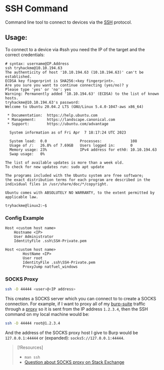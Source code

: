 # SSH Command
Command line tool to connect to devices via the [SSH](/networking/protocols/ssh) protocol.
## Usage:
To connect to a device via #ssh you need the IP of the target and the correct credentials:
```shell
# syntax: username@IP.Address
ssh tryhackme@10.10.194.63
The authenticity of host '10.10.194.63 (10.10.194.63)' can't be established.
ECDSA key fingerprint is SHA256:<key fingerprint>.
Are you sure you want to continue connecting (yes/no)? y
Please type 'yes' or 'no': yes
Warning: Permanently added '10.10.194.63' (ECDSA) to the list of known hosts.
tryhackme@10.10.194.63's password: 
Welcome to Ubuntu 20.04.2 LTS (GNU/Linux 5.4.0-1047-aws x86_64)

 * Documentation:  https://help.ubuntu.com
 * Management:     https://landscape.canonical.com
 * Support:        https://ubuntu.com/advantage

  System information as of Fri Apr  7 18:17:24 UTC 2023

  System load:  0.0               Processes:             108
  Usage of /:   26.8% of 7.69GB   Users logged in:       0
  Memory usage: 23%               IPv4 address for eth0: 10.10.194.63
  Swap usage:   0%

The list of available updates is more than a week old.
To check for new updates run: sudo apt update

The programs included with the Ubuntu system are free software;
the exact distribution terms for each program are described in the
individual files in /usr/share/doc/*/copyright.

Ubuntu comes with ABSOLUTELY NO WARRANTY, to the extent permitted by
applicable law.

tryhackme@linux2:~$ 
```
### Config Example
```
Host <custom host name>
	Hostname <IP>
	User Administrator
	IdentityFile .ssh\SSH-Private.pem

Host <custom host name>
        HostName <IP>
        User root
        IdentityFile .ssh\SSH-Private.pem
        ProxyJump natfuel_windows
```
### SOCKS Proxy
```bash
ssh -D 44444 <user>@<IP address>
```
This creates a SOCKS server which you can connect to to create a SOCKS connection. For example, if I want to proxy all of my [burp-suite](../cybersecurity/TTPs/delivery/tools/burp-suite.md) traffic through a [proxy](../networking/design-structure/proxy.md) so it is sent from the IP address `1.2.3.4`, then the SSH command on my local machine would be:
```bash
ssh -D 44444 root@1.2.3.4
```
And the address of the SOCKS proxy host I give to Burp would be `127.0.0.1:44444` or (expanded): `socks5://127.0.0.1:44444`.

> [!Resources]
> - `man ssh`
> - [Question about SOCKS proxy on Stack Exchange](https://superuser.com/questions/1308495/how-to-create-a-socks-proxy-with-ssh)
